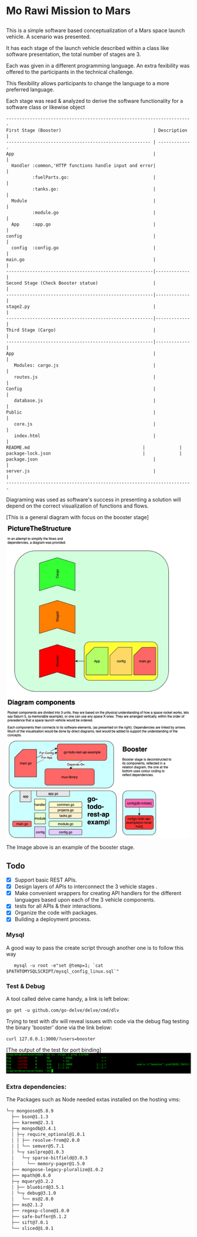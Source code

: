 # <p>Mo Rawi Mission to Mars</p>
<p>This is a simple software based conceptualization of a Mars space launch vehicle. A scenario was presented.</p>
<p>It has each stage of the launch vehicle described within a class like software presentation, the total number of stages are 3.</p> 
<p>Each was given in a different programming language. An extra fexibility was offered to the participants in the technical challenge.</p> 
<p>This flexibility allows participants to change the language to a more preferred language.</p>
 
<p>Each stage was read & analyzed to derive the software functionality for a software class or likewise object</p>

```
-----------------------------------------------------------------------
First Stage (Booster)                                   | Description |
------------------------------------------------------- | -------------
App                                                     |             |
  Handler :common,'HTTP functions handle input and error|             | 
          :fuelParts.go:                                |             |              
          :tanks.go:                                    |             |
  Module                                                |             |
          :module.go                                    |             |
  App     :app.go                                       |             |
config                                                  |             |
  config  :config.go                                    |             |
main.go                                                 |             |
--------------------------------------------------------|-------------|
Second Stage (Check Booster statue)                     |             |
--------------------------------------------------------|-------------|
stage2.py                                               |             |
--------------------------------------------------------|-------------|
Third Stage (Cargo)                                     |             |
--------------------------------------------------------|-------------|
App                                                     |             |
   Modules: cargo.js                                    |             |
   routes.js                                            |             |
Config                                                  |             |
   database.js                                          |             |                                          
Public                                                  |             |
   core.js                                              |             |
   index.html                                           |             |
README.md	                                        |             |
package-lock.json	                                |             |
package.json	                                        |             |
server.js                                               |             |
-----------------------------------------------------------------------

```
<p>Diagraming was used as software's success in presenting a solution will depend on the correct visualization of functions and flows.</p>
<p>[This is a general diagram with focus on the booster stage]<img src=Mars-Stages-Diagram-Booster.jpeg></p>
<p>The Image above is an example of the booster stage.</p> 


## Todo

- [x] Support basic REST APIs.
- [x] Design layers of APIs to interconnect the 3 vehicle stages .
- [x] Make convenient wrappers for creating API handlers for the different languages based upon each of the 3 vehicle components.
- [x] tests for all APIs & their interactions.
- [x] Organize the code with packages.
- [x] Building a deployment process.

### Mysql

A good way to pass the create script through another one is to follow this way
```
   mysql -u root -e"set @temp=1; `cat $PATHTOMYSQLSCRIPT/mysql_config_linux.sql`"

```

### Test & Debug
A tool called delve came handy, a link is left below:
```
go get -u github.com/go-delve/delve/cmd/dlv
```
Trying to test with dlv will reveal issues with code via the debug flag
testing the binary 'booster' done via the link below:
```
curl 127.0.0.1:3000/?users=booster
```

<p>[The output of the test for port binding]<img src=BoosterTest.png></p>


### Extra dependencies:
The Packages such as Node needed extas installed on the hosting vms:

```
└─┬ mongoose@5.8.9 
  ├── bson@1.1.3 
  ├── kareem@2.3.1 
  ├─┬ mongodb@3.4.1 
  │ ├─┬ require_optional@1.0.1 
  │ │ ├── resolve-from@2.0.0 
  │ │ └── semver@5.7.1 
  │ └─┬ saslprep@1.0.3 
  │   └─┬ sparse-bitfield@3.0.3 
  │     └── memory-pager@1.5.0 
  ├── mongoose-legacy-pluralize@1.0.2 
  ├── mpath@0.6.0 
  ├─┬ mquery@3.2.2 
  │ ├── bluebird@3.5.1 
  │ └─┬ debug@3.1.0 
  │   └── ms@2.0.0 
  ├── ms@2.1.2 
  ├── regexp-clone@1.0.0 
  ├── safe-buffer@5.1.2 
  ├── sift@7.0.1 
  └── sliced@1.0.1 


```
